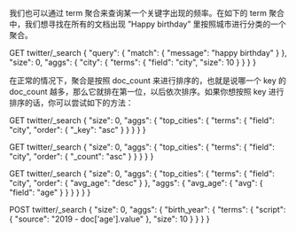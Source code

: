我们也可以通过 term 聚合来查询某一个关键字出现的频率。在如下的 term 聚合中，我们想寻找在所有的文档出现 ”Happy birthday” 里按照城市进行分类的一个聚合。

GET twitter/_search
{
  "query": {
    "match": {
      "message": "happy birthday"
    }
  },
  "size": 0,
  "aggs": {
    "city": {
      "terms": {
        "field": "city",
        "size": 10
      }
    }
  }
}

在正常的情况下，聚合是按照 doc_count 来进行排序的，也就是说哪一个 key 的 doc_count 越多，那么它就排在第一位，以后依次排序。如果你想按照 key 进行排序的话，你可以尝试如下的方法：

GET twitter/_search
{
  "size": 0,
  "aggs": {
    "top_cities": {
      "terms": {
        "field": "city",
        "order": {
          "_key": "asc"
        }
      }
    }
  }
}



GET twitter/_search
{
  "size": 0,
  "aggs": {
    "top_cities": {
      "terms": {
        "field": "city",
        "order": {
          "_count": "asc"
        }
      }
    }
  }
}

GET twitter/_search
{
  "size": 0,
  "aggs": {
    "top_cities": {
      "terms": {
        "field": "city",
        "order": {
          "avg_age": "desc"
        }
      },
      "aggs": {
        "avg_age": {
          "avg": {
            "field": "age"
          }
        }
      }
    }
  }
}


POST twitter/_search
{
  "size": 0,
  "aggs": {
    "birth_year": {
      "terms": {
        "script": {
          "source": "2019 - doc['age'].value"
        }, 
        "size": 10
      }
    }
  }
}